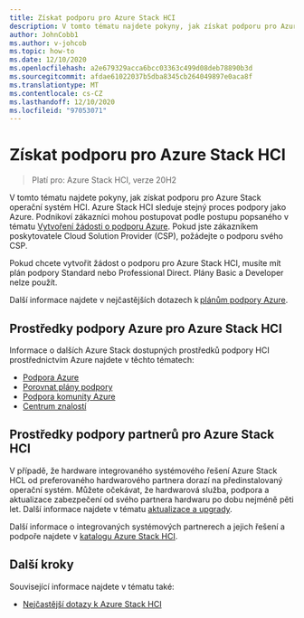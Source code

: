 ```yaml
---
title: Získat podporu pro Azure Stack HCI
description: V tomto tématu najdete pokyny, jak získat podporu pro Azure Stack operační systém HCI.
author: JohnCobb1
ms.author: v-johcob
ms.topic: how-to
ms.date: 12/10/2020
ms.openlocfilehash: a2e679329acca6bcc03363c499d08deb78890b3d
ms.sourcegitcommit: afdae61022037b5dba8345cb264049897e0aca8f
ms.translationtype: MT
ms.contentlocale: cs-CZ
ms.lasthandoff: 12/10/2020
ms.locfileid: "97053071"
---
```

# <a name="get-support-for-azure-stack-hci"></a>Získat podporu pro Azure Stack HCI

>Platí pro: Azure Stack HCI, verze 20H2

V tomto tématu najdete pokyny, jak získat podporu pro Azure Stack operační systém HCI. Azure Stack HCI sleduje stejný proces podpory jako Azure. Podnikoví zákazníci mohou postupovat podle postupu popsaného v tématu [Vytvoření žádosti o podporu Azure](https://docs.microsoft.com/azure/azure-portal/supportability/how-to-create-azure-support-request). Pokud jste zákazníkem poskytovatele Cloud Solution Provider (CSP), požádejte o podporu svého CSP.

Pokud chcete vytvořit žádost o podporu pro Azure Stack HCI, musíte mít plán podpory Standard nebo Professional Direct. Plány Basic a Developer nelze použít.

Další informace najdete v nejčastějších dotazech k [plánům podpory Azure](https://azure.microsoft.com/support/faq/).

## <a name="azure-support-resources-for-azure-stack-hci"></a>Prostředky podpory Azure pro Azure Stack HCI
Informace o dalších Azure Stack dostupných prostředků podpory HCI prostřednictvím Azure najdete v těchto tématech:
- [Podpora Azure](https://azure.microsoft.com/support/options/)
- [Porovnat plány podpory](https://azure.microsoft.com/support/plans/)
- [Podpora komunity Azure](https://azure.microsoft.com/support/community/)
- [Centrum znalostí](https://azure.microsoft.com/resources/knowledge-center/)

## <a name="partner-support-resources-for-azure-stack-hci"></a>Prostředky podpory partnerů pro Azure Stack HCI
V případě, že hardware integrovaného systémového řešení Azure Stack HCL od preferovaného hardwarového partnera dorazí na předinstalovaný operační systém. Můžete očekávat, že hardwarová služba, podpora a aktualizace zabezpečení od svého partnera hardwaru po dobu nejméně pěti let. Další informace najdete v tématu [aktualizace a upgrady](../concepts/updates.md). 

Další informace o integrovaných systémových partnerech a jejich řešení a podpoře najdete v [katalogu Azure Stack HCI](https://azure.microsoft.com/products/azure-stack/hci/catalog/).

## <a name="next-steps"></a>Další kroky
Související informace najdete v tématu také:
- [Nejčastější dotazy k Azure Stack HCI](../faq.md)
